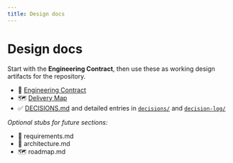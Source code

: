 ```yaml
---
title: Design docs
---
```


# Design docs

Start with the **Engineering Contract**, then use these as working design artifacts for the repository.

- 📜 [Engineering Contract](ENGINEERING_CONTRACT.md)
- 🗺️ [Delivery Map](delivery-map.md)
- ✅ [DECISIONS.md](DECISIONS.md) and detailed entries in [`decisions/`](decisions/) and [`decision-log/`](decision-log/)

*Optional stubs for future sections:*
- 🧭 requirements.md
- 🧱 architecture.md
- 🗺️ roadmap.md
